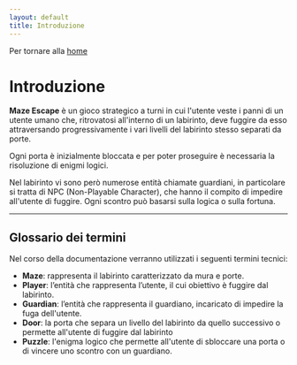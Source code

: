 ```yaml
---
layout: default
title: Introduzione
---
```


Per tornare alla [home](index.md)

# Introduzione

**Maze Escape** è un gioco strategico a turni in cui l'utente veste i panni di un utente umano che, ritrovatosi 
all'interno di un labirinto, deve fuggire da esso attraversando progressivamente i vari livelli del labirinto stesso
separati da porte.

Ogni porta è inizialmente bloccata e per poter proseguire è necessaria la risoluzione di enigmi logici.

Nel labirinto vi sono però numerose entità chiamate guardiani, in particolare si tratta di NPC (Non-Playable Character),
che hanno il compito di impedire all'utente di fuggire. Ogni scontro può basarsi sulla logica o sulla fortuna.

---

## Glossario dei termini

Nel corso della documentazione verranno utilizzati i seguenti termini tecnici:

- **Maze**: rappresenta il labirinto caratterizzato da mura e porte.
- **Player**: l’entità che rappresenta l’utente, il cui obiettivo è fuggire dal labirinto.
- **Guardian**: l’entità che rappresenta il guardiano, incaricato di impedire la fuga dell'utente.
- **Door**: la porta che separa un livello del labirinto da quello successivo o permette all'utente di
fuggire dal labirinto
- **Puzzle**: l'enigma logico che permette all'utente di sbloccare una porta o di vincere uno scontro con
un guardiano.